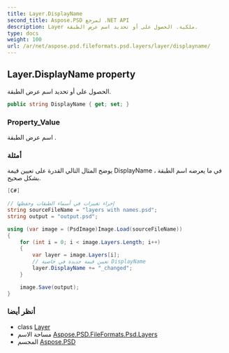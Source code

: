```yaml
---
title: Layer.DisplayName
second_title: Aspose.PSD لمرجع .NET API
description: Layer ملكية. الحصول على أو تحديد اسم عرض الطبقة.
type: docs
weight: 100
url: /ar/net/aspose.psd.fileformats.psd.layers/layer/displayname/
---
```

## Layer.DisplayName property

الحصول على أو تحديد اسم عرض الطبقة.

```csharp
public string DisplayName { get; set; }
```

### Property_Value

اسم عرض الطبقة .

### أمثلة

يوضح المثال التالي القدرة على تعيين قيمة DisplayName ، في ما يعرضه اسم الطبقة بشكل صحيح.

```csharp
[C#]

// إجراء تغييرات في أسماء الطبقات وحفظها
string sourceFileName = "layers with names.psd";
string output = "output.psd";

using (var image = (PsdImage)Image.Load(sourceFileName))
{
    for (int i = 0; i < image.Layers.Length; i++)
    {
        var layer = image.Layers[i];
        // تعيين قيمة جديدة في خاصية DisplayName
        layer.DisplayName += "_changed";
    }

    image.Save(output);
}
```

### أنظر أيضا

* class [Layer](../)
* مساحة الاسم [Aspose.PSD.FileFormats.Psd.Layers](../../layer/)
* المجسم [Aspose.PSD](../../../)


